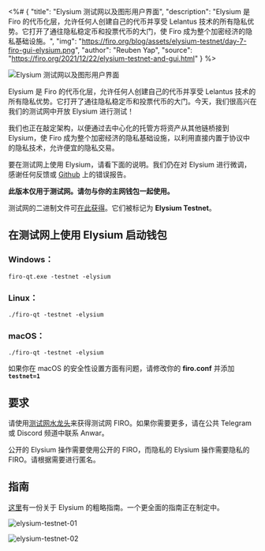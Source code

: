 <%# {
  "title": "Elysium 测试网以及图形用户界面",
  "description": "Elysium 是 Firo 的代币化层，允许任何人创建自己的代币并享受 Lelantus 技术的所有隐私优势。它打开了通往隐私稳定币和投票代币的大门，使 Firo 成为整个加密经济的隐私基础设施。",
  "img": "https://firo.org/blog/assets/elysium-testnet/day-7-firo-gui-elysium.png",
  "author": "Reuben Yap",
  "source": "https://firo.org/2021/12/22/elysium-testnet-and-gui.html"
} %>

![Elysium 测试网以及图形用户界面](https://firo.org/blog/assets/elysium-testnet/day-7-firo-gui-elysium.png)

Elysium 是 Firo 的代币化层，允许任何人创建自己的代币并享受 Lelantus 技术的所有隐私优势。它打开了通往隐私稳定币和投票代币的大门。今天，我们很高兴在我们的测试网中开放 Elysium 进行测试！

我们也正在敲定架构，以便通过去中心化的托管方将资产从其他链桥接到 Elysium，使 Firo 成为整个加密经济的隐私基础设施，以利用直接内置于协议中的隐私技术，允许便宜的隐私交易。

要在测试网上使用 Elysium，请看下面的说明。我们仍在对 Elysium 进行微调，感谢任何反馈或 [Github](https://github.com/firoorg/firo/issues) 上的错误报告。

**此版本仅用于测试网。请勿与你的主网钱包一起使用。**

测试网的二进制文件可[在此获得](https://github.com/firoorg/firo/releases)。它们被标记为 **Elysium Testnet**。

## 在测试网上使用 Elysium 启动钱包

### Windows：

```
firo-qt.exe -testnet -elysium
```

### Linux：

```
./firo-qt -testnet -elysium
```

### macOS：

```
./firo-qt -testnet -elysium
```

如果你在 macOS 的安全性设置方面有问题，请修改你的 **firo.conf** 并添加 **`testnet=1`**

## 要求

请使用[测试网水龙头](https://testexplorer.firo.org/faucet)来获得测试网 FIRO。如果你需要更多，请在公共 Telegram 或 Discord 频道中联系 Anwar。

公开的 Elysium 操作需要使用公开的 FIRO，而隐私的 Elysium 操作需要隐私的 FIRO。请根据需要进行匿名。

## 指南

[这里](https://gist.github.com/sproxet/a39e152fdbc4e7d552d09bdbba881ad5)有一份关于 Elysium 的粗略指南。一个更全面的指南正在制定中。

![elysium-testnet-01](https://firo.org/blog/assets/elysium-testnet/elysium-testnet-01.png)

![elysium-testnet-02](https://firo.org/blog/assets/elysium-testnet/elysium-testnet-02.png)
